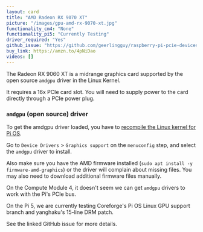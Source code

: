 ```yaml
---
layout: card
title: "AMD Radeon RX 9070 XT"
picture: "/images/gpu-amd-rx-9070-xt.jpg"
functionality_cm4: "None"
functionality_pi5: "Currently Testing"
driver_required: "Yes"
github_issue: "https://github.com/geerlingguy/raspberry-pi-pcie-devices/issues/766"
buy_link: https://amzn.to/4pNiDao
videos: []
---
```

The Radeon RX 9060 XT is a midrange graphics card supported by the open source `amdgpu` driver in the Linux Kernel.

It requires a 16x PCIe card slot. You will need to supply power to the card directly through a PCIe power plug.

### `amdgpu` (open source) driver

To get the amdgpu driver loaded, you have to [recompile the Linux kernel for Pi OS](https://github.com/geerlingguy/raspberry-pi-pcie-devices/tree/master/extras/cross-compile).

Go to `Device Drivers` > `Graphics support` on the `menuconfig` step, and select the `amdgpu` driver to install.

Also make sure you have the AMD firmware installed (`sudo apt install -y firmware-amd-graphics`) or the driver will complain about missing files. You may also need to download additional firmware files manually.

On the Compute Module 4, it doesn't seem we can get `amdgpu` drivers to work with the Pi's PCIe bus.

On the Pi 5, we are currently testing Coreforge's Pi OS Linux GPU support branch and yanghaku's 15-line DRM patch.

See the linked GitHub issue for more details.

